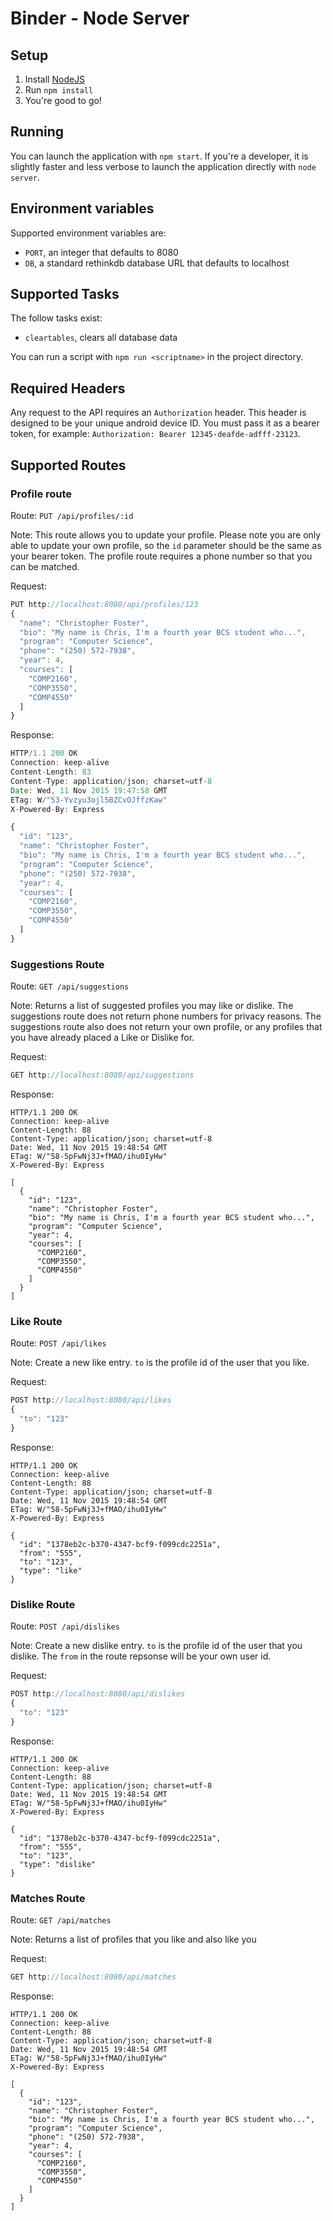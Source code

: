 # Binder - Node Server

## Setup

1. Install [NodeJS](https://nodejs.org/)
2. Run `npm install`
3. You're good to go!

## Running

You can launch the application with `npm start`. If you're a developer, it is slightly faster and less verbose to launch the application directly with `node server`.

## Environment variables

Supported environment variables are:

  * `PORT`, an integer that defaults to 8080
  * `DB`, a standard rethinkdb database URL that defaults to localhost

## Supported Tasks

The follow tasks exist:

  * `cleartables`, clears all database data

You can run a script with `npm run <scriptname>` in the project directory.

## Required Headers

Any request to the API requires an `Authorization` header. This header is designed to be your unique android device ID. You must pass it as a bearer token, for example: `Authorization: Bearer 12345-deafde-adfff-23123`.

## Supported Routes

### Profile route

Route: `PUT /api/profiles/:id`

Note: This route allows you to update your profile. Please note you are only able to update your own profile, so the `id` parameter should be the same as your bearer token. The profile route requires a phone number so that you can be matched.

Request:
```javascript
PUT http://localhost:8080/api/profiles/123
{
  "name": "Christopher Foster",
  "bio": "My name is Chris, I'm a fourth year BCS student who...",
  "program": "Computer Science",
  "phone": "(250) 572-7938",
  "year": 4,
  "courses": [
    "COMP2160",
    "COMP3550",
    "COMP4550"
  ]
}
```

Response:
```javascript
HTTP/1.1 200 OK
Connection: keep-alive
Content-Length: 83
Content-Type: application/json; charset=utf-8
Date: Wed, 11 Nov 2015 19:47:58 GMT
ETag: W/"53-Yvzyu3ojl5BZCvOJffzKaw"
X-Powered-By: Express

{
  "id": "123",
  "name": "Christopher Foster",
  "bio": "My name is Chris, I'm a fourth year BCS student who...",
  "program": "Computer Science", 
  "phone": "(250) 572-7938", 
  "year": 4,
  "courses": [
    "COMP2160",
    "COMP3550",
    "COMP4550"
  ]
}
```

### Suggestions Route

Route: `GET /api/suggestions`

Note: Returns a list of suggested profiles you may like or dislike. The suggestions route does not return phone numbers for privacy reasons. The suggestions route also does not return your own profile, or any profiles that you have already placed a Like or Dislike for.

Request:
```javascript
GET http://localhost:8080/api/suggestions
```

Response:
```
HTTP/1.1 200 OK
Connection: keep-alive
Content-Length: 88
Content-Type: application/json; charset=utf-8
Date: Wed, 11 Nov 2015 19:48:54 GMT
ETag: W/"58-5pFwNj3J+fMAO/ihu0IyHw"
X-Powered-By: Express

[
  {
    "id": "123",
    "name": "Christopher Foster",
    "bio": "My name is Chris, I'm a fourth year BCS student who...",
    "program": "Computer Science", 
    "year": 4,
    "courses": [
      "COMP2160",
      "COMP3550",
      "COMP4550"
    ]
  }
]
```

### Like Route

Route: `POST /api/likes`

Note: Create a new like entry. `to` is the profile id of the user that you like.

Request:
```javascript
POST http://localhost:8080/api/likes
{
  "to": "123"
}
```

Response:
```
HTTP/1.1 200 OK
Connection: keep-alive
Content-Length: 88
Content-Type: application/json; charset=utf-8
Date: Wed, 11 Nov 2015 19:48:54 GMT
ETag: W/"58-5pFwNj3J+fMAO/ihu0IyHw"
X-Powered-By: Express

{
  "id": "1378eb2c-b370-4347-bcf9-f099cdc2251a", 
  "from": "555", 
  "to": "123", 
  "type": "like"
}
```

### Dislike Route

Route: `POST /api/dislikes`

Note: Create a new dislike entry. `to` is the profile id of the user that you dislike. The `from` in the route repsonse will be your own user id.

Request:
```javascript
POST http://localhost:8080/api/dislikes
{
  "to": "123"
}
```

Response:
```
HTTP/1.1 200 OK
Connection: keep-alive
Content-Length: 88
Content-Type: application/json; charset=utf-8
Date: Wed, 11 Nov 2015 19:48:54 GMT
ETag: W/"58-5pFwNj3J+fMAO/ihu0IyHw"
X-Powered-By: Express

{
  "id": "1378eb2c-b370-4347-bcf9-f099cdc2251a", 
  "from": "555", 
  "to": "123", 
  "type": "dislike"
}
```

### Matches Route

Route: `GET /api/matches`

Note: Returns a list of profiles that you like and also like you

Request:
```javascript
GET http://localhost:8080/api/matches
```

Response:
```
HTTP/1.1 200 OK
Connection: keep-alive
Content-Length: 88
Content-Type: application/json; charset=utf-8
Date: Wed, 11 Nov 2015 19:48:54 GMT
ETag: W/"58-5pFwNj3J+fMAO/ihu0IyHw"
X-Powered-By: Express

[
  {
    "id": "123",
    "name": "Christopher Foster",
    "bio": "My name is Chris, I'm a fourth year BCS student who...",
    "program": "Computer Science", 
    "phone": "(250) 572-7938", 
    "year": 4,
    "courses": [
      "COMP2160",
      "COMP3550",
      "COMP4550"
    ]
  }
]
```
